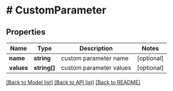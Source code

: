 # # CustomParameter

## Properties

Name | Type | Description | Notes
------------ | ------------- | ------------- | -------------
**name** | **string** | custom parameter name | [optional]
**values** | **string[]** | custom parameter values | [optional]

[[Back to Model list]](../../README.md#models) [[Back to API list]](../../README.md#endpoints) [[Back to README]](../../README.md)
